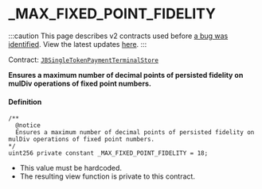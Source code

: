 # _MAX_FIXED_POINT_FIDELITY

:::caution
This page describes v2 contracts used before [a bug was identified](/2022-05-24/). View the latest updates [here](https://juicebox.money/#/v2-bug-updates/).
:::

Contract: [`JBSingleTokenPaymentTerminalStore`](/protocol/api/contracts/jbsingletokenpaymentterminalstore/README.md)​‌

**Ensures a maximum number of decimal points of persisted fidelity on mulDiv operations of fixed point numbers.** 

#### Definition

```
/**
  @notice
  Ensures a maximum number of decimal points of persisted fidelity on mulDiv operations of fixed point numbers. 
*/
uint256 private constant _MAX_FIXED_POINT_FIDELITY = 18;
```

* This value must be hardcoded.
* The resulting view function is private to this contract.
